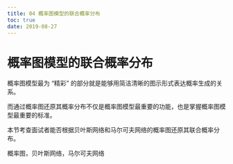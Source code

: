 ```yaml
---
title: 04 概率图模型的联合概率分布
toc: true
date: 2019-08-27
---
```


# 概率图模型的联合概率分布


概率图模型最为 “精彩” 的部分就是能够用简洁清晰的图示形式表达概率生成的关系。

而通过概率图还原其概率分布不仅是概率图模型最重要的功能，也是掌握概率图模型最重要的标准。

本节考查面试者能否根据贝叶斯网络和马尔可夫网络的概率图还原其联合概率分布。

概率图，贝叶斯网络，马尔可夫网络
